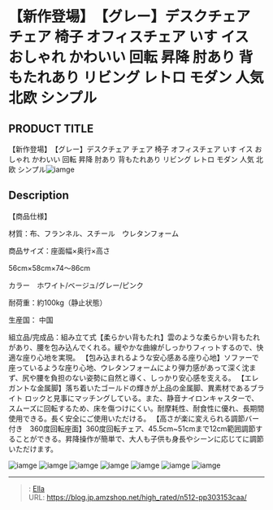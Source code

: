 # 【新作登場】　【グレー】デスクチェア チェア 椅子 オフィスチェア いす イス おしゃれ かわいい 回転 昇降 肘あり 背もたれあり リビング レトロ モダン 人気 北欧 シンプル


## PRODUCT TITLE 

【新作登場】　【グレー】デスクチェア チェア 椅子 オフィスチェア いす イス おしゃれ かわいい 回転 昇降 肘あり 背もたれあり リビング レトロ モダン 人気 北欧 シンプル![iamge](https://b2bfiles1.gigab2b.cn/image/wkseller/301/20230405_8f1100acbc567f73fccee8c4fce072d9.jpg)

## Description

【商品仕様】

材質：布、フランネル、スチール　ウレタンフォーム

商品サイズ：座面幅×奥行×高さ

56cm×58cm×74～86cm

カラー　ホワイト/ベージュ/グレー/ピンク

耐荷重：約100kg（静止状態）

生産国： 中国

組立品/完成品：組み立て式【柔らかい背もたれ】雲のような柔らかい背もたれがあり、腰を包み込んでくれる。緩やかな曲線がしっかりフィっトするので、快適な座り心地を実現。
【包み込まれるような安心感ある座り心地】ソファーで座っているような座り心地、ウレタンフォームにより弾力感があって深く沈まず、尻や腰を負担のない姿勢に自然と導く、しっかり安心感を支える。
【エレガントな金属脚】落ち着いたゴールドの輝きが上品の金属脚、異素材であるブライト ロックと見事にマッチングしている。また、静音ナイロンキャスターで、スムーズに回転するため、床を傷つけにくい。耐摩耗性、耐食性に優れ、長期間使用できる。長く安全にご使用いただける。
【高さが楽に変えられる調節バー付き　360度回転座面】360度回転チェア、45.5cm~51cmまで12cm範囲調節することができる。昇降操作が簡単で、大人も子供も身長やシーンに応じてに調節いただけます。






![iamge](https://b2bfiles1.gigab2b.cn/image/wkseller/301/20230405_868662270a7fa6949eae8a48f6d38ee7.jpg)
![iamge](https://b2bfiles1.gigab2b.cn/image/wkseller/301/20230405_6ec6174ff8dc8e7bf4dd5221d6152a30.jpg)
![iamge](https://b2bfiles1.gigab2b.cn/image/wkseller/301/20230405_c433947db1888a13c172ebc1e09d2afa.jpg)
![iamge](https://b2bfiles1.gigab2b.cn/image/wkseller/301/20230405_73ad6af5124f8cb7d004cf61c687bfc0.jpg)
![iamge](https://b2bfiles1.gigab2b.cn/image/wkseller/301/20230405_0e450abb6bd1aeb35b95380921f82d3c.jpg)
![iamge](https://b2bfiles1.gigab2b.cn/image/wkseller/301/20230405_03dc562a7eec7c1657f056b538d6cc45.jpg)
![iamge](https://b2bfiles1.gigab2b.cn/image/wkseller/301/20230405_c8510497bd99bcfa480425c31179778f.jpg)


---

> : [Ella](https://blog.jp.amzshop.net/)  
> URL: https://blog.jp.amzshop.net/high_rated/n512-pp303153caa/  

